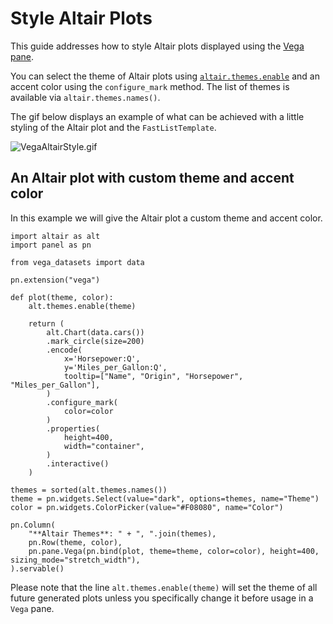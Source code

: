 # Style Altair Plots

This guide addresses how to style Altair plots displayed using the [Vega pane](../../../examples/reference/panes/Vega).

You can select the theme of Altair plots using [`altair.themes.enable`](https://altair-viz.github.io/user_guide/customization.html#changing-the-theme) and an accent color using the `configure_mark` method. The list of themes is available via `altair.themes.names()`.

The gif below displays an example of what can be achieved with a little styling of the Altair plot and the `FastListTemplate`.

![VegaAltairStyle.gif](https://assets.holoviews.org/panel/thumbnails/gallery/styles/vega-styles.gif)

## An Altair plot with custom theme and accent color

In this example we will give the Altair plot a custom theme and accent color.

```{pyodide}
import altair as alt
import panel as pn

from vega_datasets import data

pn.extension("vega")

def plot(theme, color):
    alt.themes.enable(theme)

    return (
        alt.Chart(data.cars())
        .mark_circle(size=200)
        .encode(
            x='Horsepower:Q',
            y='Miles_per_Gallon:Q',
            tooltip=["Name", "Origin", "Horsepower", "Miles_per_Gallon"],
        )
        .configure_mark(
            color=color
        )
        .properties(
            height=400,
            width="container",
        )
        .interactive()
    )

themes = sorted(alt.themes.names())
theme = pn.widgets.Select(value="dark", options=themes, name="Theme")
color = pn.widgets.ColorPicker(value="#F08080", name="Color")

pn.Column(
    "**Altair Themes**: " + ", ".join(themes),
    pn.Row(theme, color),
    pn.pane.Vega(pn.bind(plot, theme=theme, color=color), height=400, sizing_mode="stretch_width"),
).servable()
```

Please note that the line `alt.themes.enable(theme)` will set the theme of all future generated plots
unless you specifically change it before usage in a `Vega` pane.
